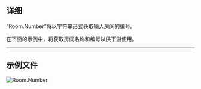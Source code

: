 ## 详细
“Room.Number”将以字符串形式获取输入房间的编号。

在下面的示例中，将获取房间名称和编号以供下游使用。
___
## 示例文件

![Room.Number](./Revit.Elements.Room.Number_img.jpg)
